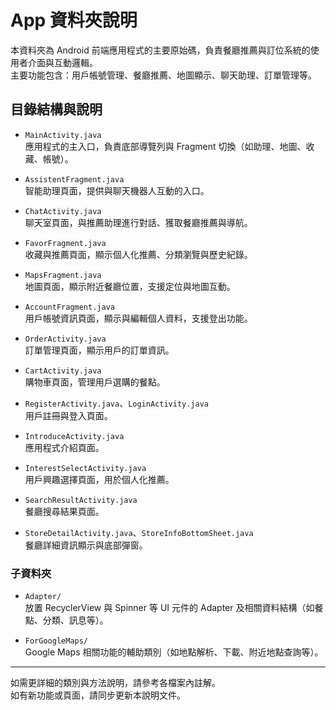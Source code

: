 # App 資料夾說明

本資料夾為 Android 前端應用程式的主要原始碼，負責餐廳推薦與訂位系統的使用者介面與互動邏輯。  
主要功能包含：用戶帳號管理、餐廳推薦、地圖顯示、聊天助理、訂單管理等。

## 目錄結構與說明

- `MainActivity.java`  
  應用程式的主入口，負責底部導覽列與 Fragment 切換（如助理、地圖、收藏、帳號）。

- `AssistentFragment.java`  
  智能助理頁面，提供與聊天機器人互動的入口。

- `ChatActivity.java`  
  聊天室頁面，與推薦助理進行對話、獲取餐廳推薦與導航。

- `FavorFragment.java`  
  收藏與推薦頁面，顯示個人化推薦、分類瀏覽與歷史紀錄。

- `MapsFragment.java`  
  地圖頁面，顯示附近餐廳位置，支援定位與地圖互動。

- `AccountFragment.java`  
  用戶帳號資訊頁面，顯示與編輯個人資料，支援登出功能。

- `OrderActivity.java`  
  訂單管理頁面，顯示用戶的訂單資訊。

- `CartActivity.java`  
  購物車頁面，管理用戶選購的餐點。

- `RegisterActivity.java`、`LoginActivity.java`  
  用戶註冊與登入頁面。

- `IntroduceActivity.java`  
  應用程式介紹頁面。

- `InterestSelectActivity.java`  
  用戶興趣選擇頁面，用於個人化推薦。

- `SearchResultActivity.java`  
  餐廳搜尋結果頁面。

- `StoreDetailActivity.java`、`StoreInfoBottomSheet.java`  
  餐廳詳細資訊顯示與底部彈窗。

### 子資料夾

- `Adapter/`  
  放置 RecyclerView 與 Spinner 等 UI 元件的 Adapter 及相關資料結構（如餐點、分類、訊息等）。

- `ForGoogleMaps/`  
  Google Maps 相關功能的輔助類別（如地點解析、下載、附近地點查詢等）。

---

如需更詳細的類別與方法說明，請參考各檔案內註解。  
如有新功能或頁面，請同步更新本說明文件。 